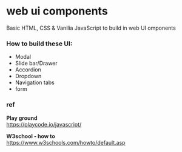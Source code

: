 # web ui components
Basic HTML, CSS & Vanilia JavaScript to build in web UI omponents

### How to build these UI:
- Modal
- Slide bar/Drawer
- Accordion
- Dropdown
- Navigation tabs
- form


### ref 

**Play ground** \
https://playcode.io/javascript/

**W3school - how to** \
https://www.w3schools.com/howto/default.asp

